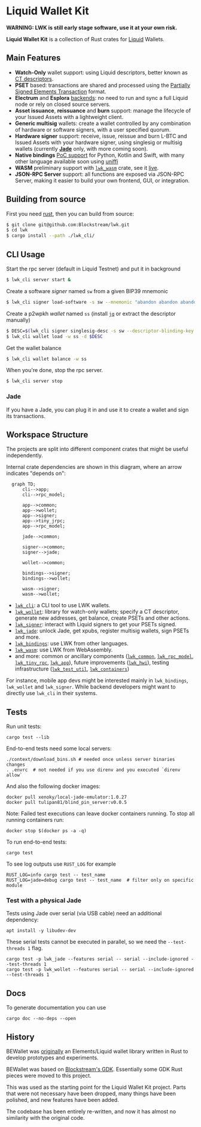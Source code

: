 # Liquid Wallet Kit

**WARNING: LWK is still early stage software, use it at your own risk.**

**Liquid Wallet Kit** is a collection of Rust crates for [Liquid](https://liquid.net) Wallets.

## Main Features

* **Watch-Only** wallet support: using Liquid descriptors, better known as
  [CT descriptors](https://github.com/ElementsProject/ELIPs/blob/main/elip-0150.mediawiki).
* **PSET** based: transactions are shared and processed using the
  [Partially Signed Elements Transaction](https://github.com/ElementsProject/elements/blob/1fcf0cf2323b7feaff5d1fc4c506fff5ec09132e/doc/pset.mediawiki) format.
* **Electrum** and **Esplora** [backends](https://github.com/Blockstream/electrs):
  no need to run and sync a full Liquid node or rely on closed source servers.
* **Asset issuance**, **reissuance** and **burn** support: manage the lifecycle
  of your Issued Assets with a lightweight client.
* **Generic multisig** wallets: create a wallet controlled by
  any combination of hardware or software signers, with a user
  specified quorum.
* **Hardware signer** support: receive, issue, reissue and burn L-BTC and
  Issued Assets with your hardware signer, using singlesig or multisig
  wallets (currently [**Jade**](https://blockstream.com/jade/) only, with more coming soon).
* **Native bindings** [PoC support](./lwk_bindings#readme) for Python, Kotlin and Swift, with many other language available soon using [uniffi](https://mozilla.github.io/uniffi-rs/)
* **WASM** preliminary support with [`lwk_wasm`](./lwk_wasm) crate, see it [live](https://blockstream.github.io/lwk/).
* **JSON-RPC Server** support: all functions are exposed via JSON-RPC Server, making it easier to build your own frontend, GUI, or integration.

## Building from source

First you need [rust](https://www.rust-lang.org/tools/install),
then you can build from source:
```sh
$ git clone git@github.com:Blockstream/lwk.git
$ cd lwk
$ cargo install --path ./lwk_cli/ 
```

## CLI Usage

Start the rpc server (default in Liquid Testnet)
and put it in background
```sh
$ lwk_cli server start &
```

Create a software *signer* named `sw` from a given BIP39 mnemonic
```sh
$ lwk_cli signer load-software -s sw --mnemonic "abandon abandon abandon abandon abandon abandon abandon abandon abandon abandon abandon about"
```

Create a p2wpkh *wallet* named `ss` (install [`jq`](https://github.com/jqlang/jq) or extract the descriptor manually)
```sh
$ DESC=$(lwk_cli signer singlesig-desc -s sw --descriptor-blinding-key slip77 --kind wpkh | jq -r .descriptor)
$ lwk_cli wallet load -w ss -d $DESC
```

Get the wallet balance
```sh
$ lwk_cli wallet balance -w ss
```

When you're done, stop the rpc server.
```sh
$ lwk_cli server stop
```

### Jade

If you have a Jade, you can plug it in and use it to create a
wallet and sign its transactions.

## Workspace Structure

The projects are split into different component crates that might be useful independently.

Internal crate dependencies are shown in this diagram, where an arrow indicates "depends on":

```mermaid
  graph TD;
      cli-->app;
      cli-->rpc_model;

      app-->common;
      app-->wollet;
      app-->signer;
      app-->tiny_jrpc;
      app-->rpc_model;

      jade-->common;

      signer-->common;
      signer-->jade;

      wollet-->common;
      
      bindings-->signer;
      bindings-->wollet;

      wasm-->signer;
      wasm-->wollet;
```

* [`lwk_cli`](./lwk_cli): a CLI tool to use LWK wallets.
* [`lwk_wollet`](./lwk_wollet): library for watch-only wallets;
  specify a CT descriptor, generate new addresses, get balance,
  create PSETs and other actions.
* [`lwk_signer`](./lwk_signer): interact with Liquid signers
  to get your PSETs signed.
* [`lwk_jade`](./lwk_jade): unlock Jade, get xpubs,
  register multisig wallets, sign PSETs and more.
* [`lwk_bindings`](./lwk_bindings): use LWK from other languages.
* [`lwk_wasm`](./lwk_wasm): use LWK from WebAssembly.
* and more:
  common or ancillary components ([`lwk_common`](./lwk_common),
  [`lwk_rpc_model`](./lwk_rpc_model), [`lwk_tiny_rpc`](./lwk_tiny_rpc),
  [`lwk_app`](./lwk_app)),
  future improvements ([`lwk_hwi`](./lwk_hwi)),
  testing infrastructure ([`lwk_test_util`](./lwk_test_util),
  [`lwk_containers`](./lwk_containers))

For instance, mobile app devs might be interested mainly in
`lwk_bindings`, `lwk_wollet` and `lwk_signer`.
While backend developers might want to directly use `lwk_cli`
in their systems.

## Tests

Run unit tests:
```
cargo test --lib
```

End-to-end tests need some local servers:

```
./context/download_bins.sh # needed once unless server binaries changes
. .envrc  # not needed if you use direnv and you executed `direnv allow`
```

And also the following docker images:

```
docker pull xenoky/local-jade-emulator:1.0.27
docker pull tulipan81/blind_pin_server:v0.0.5
```

Note: Failed test executions can leave docker containers running. To stop all running containers run:

```
docker stop $(docker ps -a -q)
```

To run end-to-end tests:

```
cargo test
```

To see log outputs use `RUST_LOG` for example

```
RUST_LOG=info cargo test -- test_name
RUST_LOG=jade=debug cargo test -- test_name  # filter only on specific module
```

### Test with a physical Jade

Tests using Jade over serial (via USB cable) need an additional dependency:
```
apt install -y libudev-dev
```

These serial tests cannot be executed in parallel, so we need the `--test-threads 1` flag.
```
cargo test -p lwk_jade --features serial -- serial --include-ignored --test-threads 1
cargo test -p lwk_wollet --features serial -- serial --include-ignored --test-threads 1
```

## Docs

To generate documentation you can use

```
cargo doc --no-deps --open
```

## History

BEWallet was [originally](https://github.com/LeoComandini/BEWallet/)
an Elements/Liquid wallet library written in Rust to develop
prototypes and experiments.

BEWallet was based on [Blockstream's GDK](https://github.com/Blockstream/gdk).
Essentially some GDK Rust pieces were moved to this project.

This was used as the starting point for the Liquid Wallet Kit project.
Parts that were not necessary have been dropped,
many things have been polished, and new features have been added.

The codebase has been entirely re-written, and now it has
almost no similarity with the original code.
